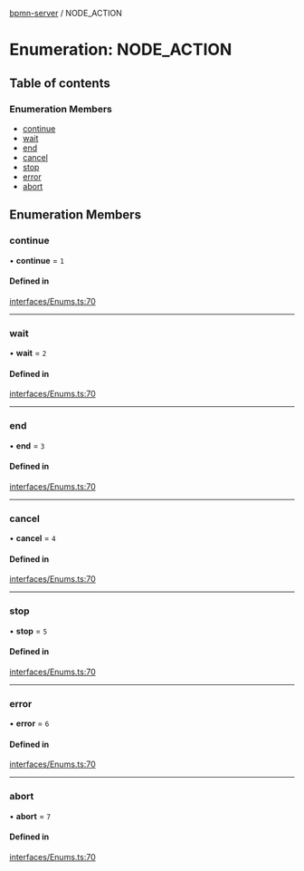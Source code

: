 [bpmn-server](../readme.md) / NODE\_ACTION

# Enumeration: NODE\_ACTION

## Table of contents

### Enumeration Members

- [continue](NODE_ACTION.md#continue)
- [wait](NODE_ACTION.md#wait)
- [end](NODE_ACTION.md#end)
- [cancel](NODE_ACTION.md#cancel)
- [stop](NODE_ACTION.md#stop)
- [error](NODE_ACTION.md#error)
- [abort](NODE_ACTION.md#abort)

## Enumeration Members

### continue

• **continue** = ``1``

#### Defined in

[interfaces/Enums.ts:70](https://github.com/bpmnServer/bpmn-server/blob/a424360/src/interfaces/Enums.ts#L70)

___

### wait

• **wait** = ``2``

#### Defined in

[interfaces/Enums.ts:70](https://github.com/bpmnServer/bpmn-server/blob/a424360/src/interfaces/Enums.ts#L70)

___

### end

• **end** = ``3``

#### Defined in

[interfaces/Enums.ts:70](https://github.com/bpmnServer/bpmn-server/blob/a424360/src/interfaces/Enums.ts#L70)

___

### cancel

• **cancel** = ``4``

#### Defined in

[interfaces/Enums.ts:70](https://github.com/bpmnServer/bpmn-server/blob/a424360/src/interfaces/Enums.ts#L70)

___

### stop

• **stop** = ``5``

#### Defined in

[interfaces/Enums.ts:70](https://github.com/bpmnServer/bpmn-server/blob/a424360/src/interfaces/Enums.ts#L70)

___

### error

• **error** = ``6``

#### Defined in

[interfaces/Enums.ts:70](https://github.com/bpmnServer/bpmn-server/blob/a424360/src/interfaces/Enums.ts#L70)

___

### abort

• **abort** = ``7``

#### Defined in

[interfaces/Enums.ts:70](https://github.com/bpmnServer/bpmn-server/blob/a424360/src/interfaces/Enums.ts#L70)
